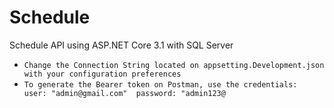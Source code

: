 # Schedule
Schedule API using ASP.NET Core 3.1 with SQL Server
* `Change the Connection String located on appsetting.Development.json with your configuration preferences`
* `To generate the Bearer token on Postman, use the credentials: 
    user: "admin@gmail.com" 
    password: "admin123@`
